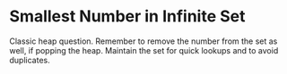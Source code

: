 # Smallest Number in Infinite Set

Classic heap question. Remember to remove the number from the set as well, if popping the heap. Maintain the set for quick lookups and to avoid duplicates.
